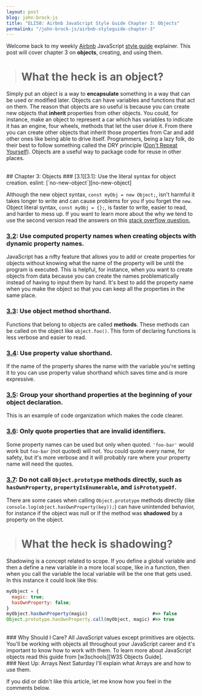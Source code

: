 ```yaml
---
layout: post
blog: john-brock-js
title: "ELI50: Airbnb JavaScript Style Guide Chapter 3: Objects"
permalink: "/john-brock-js/airbnb-styleguide-chapter-3"
---
```


Welcome back to my weekly [Airbnb][airbnb] JavaScript [style guide][style guide] explainer. This post will cover chapter 3 on **objects**, creating, and using them.

> # What the heck is an object?
Simply put an object is a way to **encapsulate** something in a way that can be used or modified later. Objects can have variables and functions that act on them. The reason that objects are so useful is because you can create new objects that **inherit** properties from other objects. You could, for instance, make an object to represent a car which has variables to indicate it has an engine, four wheels, methods that let the user drive it. From there you can create other objects that inherit those properties from Car and add other ones like being able to drive itself. Programmers, being a lazy folk, do their best to follow something called the DRY principle ([Don't Repeat Yourself][DRY]). Objects are a useful way to package code for reuse in other places.


<br>
## Chapter 3: Objects
### [3.1][3.1]: Use the literal syntax for object creation. eslint: [`no-new-object`][no-new-object]

Although the new object syntax, `const myObj = new Object;`, isn't harmful it takes longer to write and can cause problems for you if you forget the `new`. Object literal syntax, `const myObj = {};`, is faster to write, easier to read, and harder to mess up. If you want to learn more about the why we tend to use the second version read the answers on this [stack overflow question.][SO object literal]

### [3.2][3.2]: Use computed property names when creating objects with dynamic property names.

JavaScript has a nifty feature that allows you to add or create properties for objects without knowing what the name of the property will be until the program is executed. This is helpful, for instance, when you want to create objects from data because you can create the names problematically instead of having to input them by hand. It's best to add the property name when you make the object so that you can keep all the properties in the same place.

### [3.3][3.3]: Use object method shorthand.

Functions that belong to objects are called **methods**. These methods can be called on the object like `object.foo()`. This form of declaring functions is less verbose and easier to read.

### [3.4][3.4]: Use property value shorthand.

If the name of the property shares the name with the variable you're setting it to you can use property value shorthand which saves time and is more expressive.

### [3.5][3.5]: Group your shorthand properties at the beginning of your object declaration.

This is an example of code organization which makes the code clearer.

### [3.6][3.6]: Only quote properties that are invalid identifiers.

Some property names can be used but only when quoted. `'foo-bar'` would work but `foo-bar` (not quoted) will not. You could quote every name, for safety, but it's more verbose and it will probably rare where your property name will need the quotes.

### [3.7][3.7]: Do not call `Object.prototype` methods directly, such as `hasOwnProperty`, `propertyIsEnumerable`, and `isPrototypeOf`.

There are some cases when calling `Object.prototype` methods directly (like `console.log(object.hasOwnProperty(key));`) can have unintended behavior, for instance if the object was null or if the method was **shadowed** by a property on the object.

> # What the heck is shadowing?
Shadowing is a concept related to scope. If you define a global variable and then a define a new variable in a more local scope, like in a function, then when you call the variable the local variable will be the one that gets used. In this instance it could look like this:
```javascript
myObject = {
  magic: true;
  hasOwnProperty: false;
}
myObject.hasOwnProperty(magic)                        #=> false
Object.prototype.hasOwnProperty.call(myObject, magic) #=> true
```

<br>
### Why Should I Care?
All JavaScript values except primitives are objects. You'll be working with objects all throughout your JavaScript career and it's important to know how to work with them. To learn more about JavaScript objects read this guide from [w3schools][W3S Objects Guide].

<br>
### Next Up: Arrays
Next Saturday I'll explain what Arrays are and how to use them.

If you did or didn't like this article, let me know how you feel in the comments below.

[style guide]: https://github.com/airbnb/javascript#types--primitives
[airbnb]: https://www.airbnb.com/

[3.1]: https://github.com/airbnb/javascript#objects--no-new
[3.2]: https://github.com/airbnb/javascript#es6-computed-properties
[3.3]: https://github.com/airbnb/javascript#es6-object-shorthand
[3.4]: https://github.com/airbnb/javascript#es6-object-concise
[3.5]: https://github.com/airbnb/javascript#objects--grouped-shorthand
[3.6]: https://github.com/airbnb/javascript#objects--quoted-props
[3.7]: https://github.com/airbnb/javascript#objects--prototype-builtins

[DRY]: https://en.wikipedia.org/wiki/Don%27t_repeat_yourself
[SO object literal]: https://stackoverflow.com/questions/383402/is-javascripts-new-keyword-considered-harmful
[W3S Objects Guide]: https://www.w3schools.com/js/js_object_definition.asp